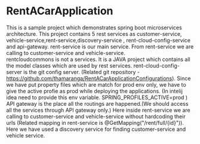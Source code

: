 # RentACarApplication

This is a sample project which demonstrates spring boot microservices architecture.
This project contains 5 rest services as customer-service, vehicle-service,rent-service,discovery-service , rent-cloud-config-service and api-gateway. rent-service is our main service.
From rent-service we are calling to customer-service and vehicle-service.  
rentcloudcommons  is not a services. It is a JAVA project which contains all the model classes which are used by rest services.
rent-cloud-config-server is the git config server. (Related git repository -https://github.com/thamaranga/RentACarApplicationConfigurations).
Since we have put property files which are match for prod env only, we have to give the active profie as prod while deploying the applications.
(In intelij idea need to provide this env variable. SPRING_PROFILES_ACTIVE=prod )
API gateway is the place all the routings are happened.(We should access all the services through API gateway only.)
Here inside rent-service we are calling to customer-service and vehicle-service without hardcoding their urls (Related mapping in rent-service is  @GetMapping("/rent/full/{id}")).
Here we have used a discovery service for finding customer-service and vehicle service.

